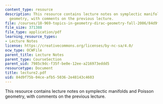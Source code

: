 ```yaml
---
content_type: resource
description: This resource contains lecture notes on symplectic manifolds and Poisson
  geometry, with comments on the previous lecture.
file: /courses/18-969-topics-in-geometry-dirac-geometry-fall-2006/84d9f75b04ceafb550362e48143c4603_lecture2.pdf
file_size: 371388
file_type: application/pdf
learning_resource_types:
- Lecture Notes
license: https://creativecommons.org/licenses/by-nc-sa/4.0/
ocw_type: OCWFile
parent_title: Lecture Notes
parent_type: CourseSection
parent_uid: 7985c9dc-f35f-be0e-12ee-a216973eddd5
resourcetype: Document
title: lecture2.pdf
uid: 84d9f75b-04ce-afb5-5036-2e48143c4603
---
```

This resource contains lecture notes on symplectic manifolds and Poisson geometry, with comments on the previous lecture.